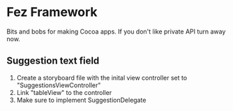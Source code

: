 # Fez Framework

Bits and bobs for making Cocoa apps. If you don't like private API turn away now.

## Suggestion text field

1. Create a storyboard file with the inital view controller set to "SuggestionsViewController"
2. Link "tableView" to the controller
3. Make sure to implement SuggestionDelegate
